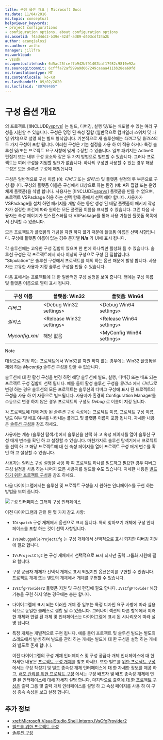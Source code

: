 ```yaml
---
title: 구성 옵션 개요 | Microsoft Docs
ms.date: 11/04/2016
ms.topic: conceptual
helpviewer_keywords:
- project configurations
- configuration options, about configuration options
ms.assetid: f4ad4dd3-b39e-42df-ad89-d403cdf24a2b
author: acangialosi
ms.author: anthc
manager: jillfra
ms.workload:
- vssdk
ms.openlocfilehash: 6d5ac25fcef7b942b791402baf17982c9810e92a
ms.sourcegitcommit: 6cfffa72af599a9d667249caaaa411bb28ea69fd
ms.translationtype: MT
ms.contentlocale: ko-KR
ms.lasthandoff: 09/02/2020
ms.locfileid: "80709405"
---
```

# <a name="configuration-options-overview"></a>구성 옵션 개요
의 프로젝트 [!INCLUDE[vsprvs](../../code-quality/includes/vsprvs_md.md)] 는 빌드, 디버깅, 실행 및/또는 배포할 수 있는 여러 구성을 지원할 수 있습니다. 구성은 명명 된 속성 집합 (일반적으로 컴파일러 스위치 및 파일 위치)으로 설명 되는 빌드 형식입니다. 기본적으로 새 솔루션에는 *디버그* 및 *릴리스*의 두 가지 구성이 포함 됩니다. 이러한 구성은 기본 설정을 사용 하 여 적용 하거나 특정 솔루션 및/또는 프로젝트 요구 사항에 맞게 수정할 수 있습니다. 일부 패키지는 ActiveX 편집기 또는 내부 구성 요소와 같은 두 가지 방법으로 빌드할 수 있습니다. 그러나 프로젝트는 여러 구성을 지원할 필요가 없습니다. 하나의 구성만 사용할 수 있는 경우 해당 구성은 모든 솔루션 구성에 매핑됩니다.

 구성은 일반적으로 구성 이름 (예: *디버그* 또는 *릴리스*) 및 플랫폼 설정의 두 부분으로 구성 됩니다. 구성의 플랫폼 이름은 구성에서 대상으로 하는 환경 (예: API 집합 또는 운영 체제 플랫폼)을 식별 합니다. 사용자는 [!INCLUDE[vsprvs](../../code-quality/includes/vsprvs_md.md)] 플랫폼을 만들 수 없으며, 프로젝트 VSPackage 허용 하는 선택 항목 중에서 선택 해야 합니다. 사용자가 VSPackage를 설치 하면 패키지를 개발 하는 동안 생성 된 배달 플랫폼이 패키지 작성자가 설정한 조건에 따라 원하는 모든 플랫폼 이름을 표시할 수 있습니다. 그런 다음 사용자는 속성 페이지가 인스턴스화될 때 VSPackage를 통해 사용 가능한 플랫폼 목록에서 선택할 수 있습니다.

 모든 프로젝트가 플랫폼의 개념을 지원 하지 않기 때문에 플랫폼 이름은 선택 사항입니다. 구성에 플랫폼 이름이 없는 경우 문자열 **N/a** 가 UI에 표시 됩니다.

 각 솔루션에는 고유한 구성 집합이 있으며 한 번에 하나씩만 활성화 될 수 있습니다. 솔루션 구성은 각 프로젝트에서 하나 이상의 구성으로 구성 된 집합입니다. "Stipulation"은 솔루션 구성에서 프로젝트를 제외 하는 옵션 때문에 발생 합니다. 사용자는 고유한 사용자 지정 솔루션 구성을 만들 수 있습니다.

 다음 표에서는 프로젝트에 대 한 일반적인 구성 설정을 보여 줍니다. 행에는 구성 이름 및 플랫폼 이름으로 열이 표시 됩니다.

|구성 이름|플랫폼: Win32|플랫폼: Win64|
|------------------------|----------------------|----------------------|
|*디버그*|\<Debug Win32 settings>|\<Debug Win64 settings>|
|*릴리스*|\<Release Win32 settings>|\<Release Win64 settings>|
|*Myconfig.xml*|해당 없음|\<MyConfig Win64 settings>|

> [!NOTE]
> 대상으로 지정 하는 프로젝트에서 Win32를 지원 하지 않는 경우에는 Win32 플랫폼을 제외 하는 *Myconfig* 솔루션 구성을 만들 수 없습니다.

 솔루션에 대 한 활성 구성을 변경 하면 해당 솔루션에 빌드, 실행, 디버깅 또는 배포 되는 프로젝트 구성 집합이 선택 됩니다. 예를 들어 활성 솔루션 구성을 *릴리스* 에서 *디버그*로 변경 하는 경우 솔루션의 모든 프로젝트는 솔루션의 디버그 구성에 표시 된 프로젝트의 구성을 사용 하 여 자동으로 빌드됩니다. 사용자가 환경의 Configuration Manager를 수동으로 변경 하지 않은 경우 프로젝트의 구성도 *Debug* 로 이름이 지정 됩니다.

 각 프로젝트에 대해 저장 된 솔루션 구성 속성에는 프로젝트 이름, 프로젝트 구성 이름, 빌드 여부 및 배포 여부를 나타내는 플래그 및 플랫폼 이름이 포함 됩니다. 자세한 내용은 [솔루션 구성](../../extensibility/internals/solution-configuration.md)을 참조 하세요.

 사용자는 계층 (솔루션 탐색기)에서 솔루션을 선택 하 고 속성 페이지를 열어 솔루션 구성 매개 변수를 확인 하 고 설정할 수 있습니다. 마찬가지로 솔루션 탐색기에서 프로젝트를 선택 하 고 해당 프로젝트에 대 한 속성 페이지를 열어 프로젝트 구성 매개 변수를 확인 하 고 설정할 수 있습니다.

 사용자는 릴리스 구성 설정을 사용 하 여 프로젝트 하나를 빌드하고 필요한 경우 디버그 구성 설정을 사용 하는 나머지 모든 사용자를 빌드할 수도 있습니다. 자세한 내용은 [빌드하기 위한 프로젝트 구성](../../extensibility/internals/project-configuration-for-building.md)을 참조 하세요.

 다음 다이어그램에서는 솔루션 및 프로젝트 구성을 지 원하는 인터페이스를 구현 하는 방법을 보여 줍니다.

 ![구성 인터페이스 그래픽](../../extensibility/internals/media/vsconfiginterfaces.gif "vsConfigInterfaces") 구성 인터페이스

 이전 다이어그램과 관련 된 몇 가지 참고 사항:

- `IDispatch` 구성 개체에서 옵션으로 표시 됩니다. 특히 찾아보기 개체에 구성 인터페이스를 포함 하는 것이 선택 사항입니다.

- `IVsDebuggableProjectCfg` 는 구성 개체에서 선택적으로 표시 되지만 디버깅 지원에 필요 합니다.

- `IVsProjectCfg2` 는 구성 개체에서 선택적으로 표시 되지만 출력 그룹화 지원에 필요 합니다.

- 구성 공급자 개체가 선택적 개체로 표시 되었지만 옵션은이를 구현할 수 있습니다. 프로젝트 개체 또는 별도의 개체에서 개체를 구현할 수 있습니다.

- `IVsCfgProvider2` 플랫폼 지원 및 구성 편집에 필요 합니다. `IVsCfgProvider` 해당 기능을 구현 하지 않는 경우에는 충분 합니다.

- 다이어그램에 표시 되는 이러한 개체 중 일부는 특정 디자인 요구 사항에 따라 실용적으로 동일한 클래스로 결합 될 수 있습니다. 그러나이 섹션의 다른 항목에서 이러한 개체와 연결 된 개체 및 인터페이스는 다이어그램에 표시 된 시나리오에 따라 설명 됩니다.

- 특정 개체는 개별적으로 구현 됩니다. 예를 들어 프로젝트 및 솔루션 빌드는 별도의 스레드에서 발생 하며 빌드를 관리 하는 개체는 빌드에 대 한 구성을 설명 하는 개체와 별도로 존재 합니다.

  이전 다이어그램의 구성 개체 인터페이스 및 구성 공급자 개체 인터페이스에 대 한 자세한 내용은 [프로젝트 구성 개체](../../extensibility/internals/project-configuration-object.md)를 참조 하세요. 또한 빌드를 [위한 프로젝트 구성](../../extensibility/internals/project-configuration-for-building.md) 에서는 구성 작성기 및 빌드 종속성 개체 인터페이스에 대 한 자세한 정보를 제공 하 고, [배포 관리를 위한 프로젝트 구성](../../extensibility/internals/project-configuration-for-managing-deployment.md) 에서는 구성 배포자 및 배포 종속성 개체에 연결 된 인터페이스에 대해 자세히 설명 합니다. 마지막으로 [출력에 대 한 프로젝트 구성은](../../extensibility/internals/project-configuration-for-output.md) 출력 그룹 및 출력 개체 인터페이스를 설명 하 고 속성 페이지를 사용 하 여 구성 종속 속성을 보고 설정 합니다.

## <a name="see-also"></a>추가 정보
- <xref:Microsoft.VisualStudio.Shell.Interop.IVsCfgProvider2>
- [빌드를 위한 프로젝트 구성](../../extensibility/internals/project-configuration-for-building.md)
- [솔루션 구성](../../extensibility/internals/solution-configuration.md)
